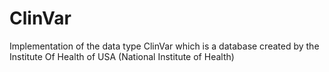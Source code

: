 # ClinVar
Implementation of the data type ClinVar which is a database created by the Institute Of Health of USA (National Institute of Health)
